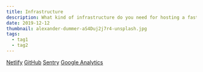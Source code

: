 ```yaml
---
title: Infrastructure
description: What kind of infrastructure do you need for hosting a fast blog?
date: 2019-12-12
thumbnail: alexander-dummer-aS4Duj2j7r4-unsplash.jpg
tags:
  - tag1
  - tag2
---
```

[Netlify](https://netlify.com)
[GitHub](https://github.com)
[Sentry](https://sentry.io)
[Google Analytics](http://analytics.google.com/)

